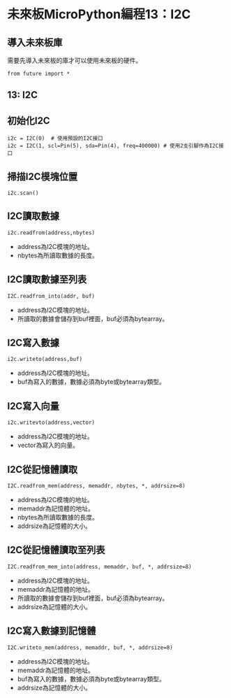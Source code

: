 # 未來板MicroPython編程13：I2C

## 導入未來板庫

需要先導入未來板的庫才可以使用未來板的硬件。

    from future import *

## 13: I2C

## 初始化I2C

    i2c = I2C(0)  # 使用預設的I2C接口
    i2c = I2C(1, scl=Pin(5), sda=Pin(4), freq=400000) # 使用2支引腳作為I2C接口

## 掃描I2C模塊位置

    i2c.scan()

## I2C讀取數據

    i2c.readfrom(address,nbytes)

- address為I2C模塊的地址。
- nbytes為所讀取數據的長度。

## I2C讀取數據至列表

    I2C.readfrom_into(addr, buf)

- address為I2C模塊的地址。
- 所讀取的數據會儲存到buf裡面，buf必須為bytearray。

## I2C寫入數據

    i2c.writeto(address,buf)

- address為I2C模塊的地址。
- buf為寫入的數據，數據必須為byte或bytearray類型。

## I2C寫入向量

    i2c.writevto(address,vector)

- address為I2C模塊的地址。
- vector為寫入的向量。

## I2C從記憶體讀取

    I2C.readfrom_mem(address, memaddr, nbytes, *, addrsize=8)

- address為I2C模塊的地址。
- memaddr為記憶體的地址。
- nbytes為所讀取數據的長度。
- addrsize為記憶體的大小。

## I2C從記憶體讀取至列表

    I2C.readfrom_mem_into(address, memaddr, buf, *, addrsize=8)

- address為I2C模塊的地址。
- memaddr為記憶體的地址。
- 所讀取的數據會儲存到buf裡面，buf必須為bytearray。
- addrsize為記憶體的大小。

## I2C寫入數據到記憶體

    I2C.writeto_mem(address, memaddr, buf, *, addrsize=8)

- address為I2C模塊的地址。
- memaddr為記憶體的地址。
- buf為寫入的數據，數據必須為byte或bytearray類型。
- addrsize為記憶體的大小。